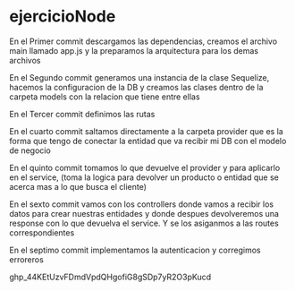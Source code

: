 # ejercicioNode
En el Primer commit descargamos las dependencias, creamos el archivo main llamado app.js y la preparamos la arquitectura para los demas archivos

En el Segundo commit generamos una instancia de la clase Sequelize, hacemos la configuracion de la DB y creamos las clases dentro de la carpeta models con la relacion que tiene entre ellas

En el Tercer commit definimos las rutas 

En el cuarto commit saltamos directamente a la carpeta provider que es la forma que tengo de conectar la entidad que va recibir mi DB con el modelo de negocio

En el quinto commit tomamos lo que devuelve el provider y para aplicarlo en el service, (toma la logica para devolver un producto o entidad que se acerca mas a lo que busca el cliente) 

En el sexto commit vamos con los controllers donde vamos a recibir los datos para crear nuestras entidades y donde despues devolveremos una response con lo que devuelva el service. Y se los asiganmos a las routes correspondientes 

En el septimo commit implementamos la autenticacion y corregimos erroreros


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cd